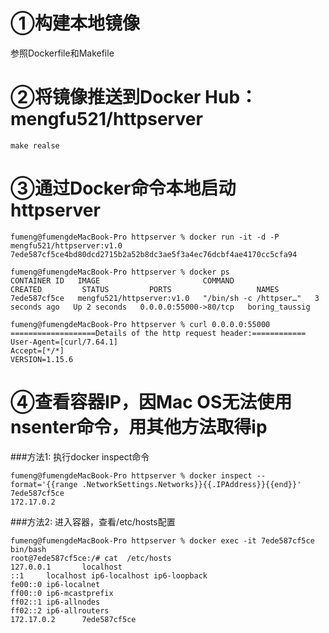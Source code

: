 # ①构建本地镜像
  参照Dockerfile和Makefile
  
# ②将镜像推送到Docker Hub：mengfu521/httpserver
```
make realse
```

# ③通过Docker命令本地启动httpserver
```
fumeng@fumengdeMacBook-Pro httpserver % docker run -it -d -P mengfu521/httpserver:v1.0
7ede587cf5ce4bd80dcd2715b2a52b8dc3ae5f3a4ec76dcbf4ae4170cc5cfa94
```
```
fumeng@fumengdeMacBook-Pro httpserver % docker ps
CONTAINER ID   IMAGE                       COMMAND                  CREATED         STATUS         PORTS                   NAMES
7ede587cf5ce   mengfu521/httpserver:v1.0   "/bin/sh -c /httpser…"   3 seconds ago   Up 2 seconds   0.0.0.0:55000->80/tcp   boring_taussig
```
```
fumeng@fumengdeMacBook-Pro httpserver % curl 0.0.0.0:55000
===================Details of the http request header:============
User-Agent=[curl/7.64.1]
Accept=[*/*]
VERSION=1.15.6
```

# ④查看容器IP，因Mac OS无法使用nsenter命令，用其他方法取得ip
###方法1:  执行docker inspect命令
```
fumeng@fumengdeMacBook-Pro httpserver % docker inspect --format='{{range .NetworkSettings.Networks}}{{.IPAddress}}{{end}}' 7ede587cf5ce
172.17.0.2
```

###方法2:  进入容器，查看/etc/hosts配置
```
fumeng@fumengdeMacBook-Pro httpserver % docker exec -it 7ede587cf5ce bin/bash
root@7ede587cf5ce:/# cat  /etc/hosts
127.0.0.1       localhost
::1     localhost ip6-localhost ip6-loopback
fe00::0 ip6-localnet
ff00::0 ip6-mcastprefix
ff02::1 ip6-allnodes
ff02::2 ip6-allrouters
172.17.0.2      7ede587cf5ce
```
